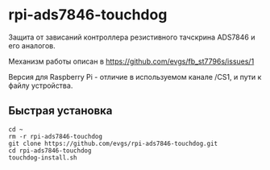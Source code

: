 # rpi-ads7846-touchdog

Защита от зависаний контроллера резистивного тачскрина ADS7846 и его аналогов.

Механизм работы описан в https://github.com/evgs/fb_st7796s/issues/1

Версия для Raspberry Pi - отличие в используемом канале /CS1, и пути к файлу устройства. 

## Быстрая установка
```
cd ~ 
rm -r rpi-ads7846-touchdog
git clone https://github.com/evgs/rpi-ads7846-touchdog.git
cd rpi-ads7846-touchdog
touchdog-install.sh
```
